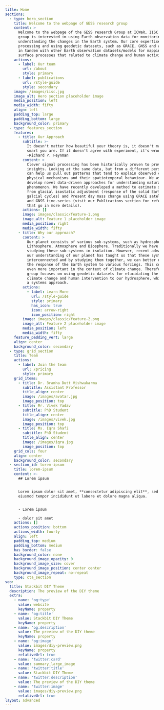 ```yaml
---
title: Home
sections:
  - type: hero_section
    title: Welcome to the webpage of GESS research group
    content: >
      Welcome to the webpage of the GESS research Group at ICWaR, IISC. Our
      group is interested in using Earth observation data for monitoring and
      understanding the changes in the Earth system. Our core expertise is in
      processing and using geodetic datasets, such as GRACE, GNSS and altimetry,
      in tandem with other Earth observation datasets/models for mapping various
      surface processes that related to climate change and human activities.
    actions:
      - label: Our team
        url: /about
        style: primary
      - label: publications
        url: /style-guide
        style: secondary
    image: /images/iisc.jpg
    image_alt: Hero section placeholder image
    media_position: left
    media_width: fifty
    align: left
    padding_top: large
    padding_bottom: large
    background_color: primary
  - type: features_section
    features:
      - title: Our Approach
        subtitle: >-
          It doesn't matter how beautiful your theory is, it doesn't matter how
          smart you are. If it doesn't agree with experiment, it's wrong.
          -Richard P. Feynman
        content: >
          Clever signal processing has been historically proven to provide novel
          insights. Looking at the same data, but from a different perspective
          can help us pull out patterns that tend to explain observed complex
          physical mechanisms and their spatiotemporal behaviour. We aspire to
          develop novel data-driven approaches for understanding natural
          phenomenon. We have recently developed a method to estimate signals
          from glacial isostatic adjustment (response of the solid Earth to
          galcial cycles) and Present day mass change using GRACE satellite data
          and GNSS time-series (visit our Publications section for references
          that go in more details).
        actions: []
        image: images/classic/feature-1.png
        image_alt: Feature 1 placeholder image
        media_position: right
        media_width: fifty
      - title: Why our approach?
        content: >
          Our planet consists of various sub-systems, such as hydrosphere,
          Lithosphere, Atmosphere and Biosphere. Traditionally we have been
          studying these sub-systems in isolation. However, recent advances in
          our understanding of our planet has taught us that these systems are
          interconnected and by studying them together, we can better understand
          the response of the Earth system to various forcings. This concept is
          even more important in the context of climate change. Therefore, our
          group focuses on using geodetic datasets for elucidating the impact of
          climate change and human intervention to our hydrosphere, while taking
          a systems approach.
        actions:
          - label: Learn More
            url: /style-guide
            style: primary
            has_icon: true
            icon: arrow-right
            icon_position: right
        image: images/classic/feature-2.png
        image_alt: Feature 2 placeholder image
        media_position: left
        media_width: fifty
    feature_padding_vert: large
    align: center
    background_color: secondary
  - type: grid_section
    title: Team
    actions:
      - label: Join the team
        url: /pricing
        style: primary
    grid_items:
      - title: Dr. Bramha Dutt Vishwakarma
        subtitle: Assistant Professor
        title_align: center
        image: /images/avatar.jpg
        image_position: top
      - title: Mr. Vivek Yadav
        subtitle: PhD Student
        title_align: center
        image: /images/vivek.jpg
        image_position: top
      - title: Ms. Iqra Shafi
        subtitle: PhD Student
        title_align: center
        image: /images/iqra.jpg
        image_position: top
    grid_cols: four
    align: center
    background_color: secondary
  - section_id: lorem-ipsum
    title: lorem-ipsum
    content: >-
      ## Lorem ipsum


      Lorem ipsum dolor sit amet, **consectetur adipiscing elit**, sed do
      eiusmod tempor incididunt ut labore et dolore magna aliqua.


      - Lorem ipsum

      - dolor sit amet
    actions: []
    actions_position: bottom
    actions_width: fourty
    align: left
    padding_top: medium
    padding_bottom: medium
    has_border: false
    background_color: none
    background_image_opacity: 0
    background_image_size: cover
    background_image_position: center center
    background_image_repeat: no-repeat
    type: cta_section
seo:
  title: Stackbit DIY Theme
  description: The preview of the DIY theme
  extra:
    - name: 'og:type'
      value: website
      keyName: property
    - name: 'og:title'
      value: Stackbit DIY Theme
      keyName: property
    - name: 'og:description'
      value: The preview of the DIY theme
      keyName: property
    - name: 'og:image'
      value: images/diy-preview.png
      keyName: property
      relativeUrl: true
    - name: 'twitter:card'
      value: summary_large_image
    - name: 'twitter:title'
      value: Stackbit DIY Theme
    - name: 'twitter:description'
      value: The preview of the DIY theme
    - name: 'twitter:image'
      value: images/diy-preview.png
      relativeUrl: true
layout: advanced
---
```

